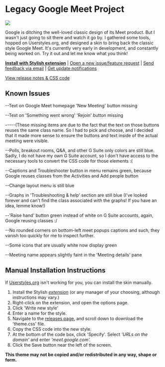 # Legacy Google Meet Project

<img src="https://i.ibb.co/qMRNy8g/old-google-meet-colors.png"/>

Google is ditching the well-loved classic design of its Meet product. But I wasn't just going to sit there and watch it go by. I gathered some tools, hopped on Userstyles.org, and designed a skin to bring back the classic style Google Meet. It's currently very early in development, and constantly being worked on. Try it out and let me know what you think!

**[Install with Stylish extension](https://userstyles.org/styles/205419)** | [Open a new issue/feature request](https://github.com/Tech-How/Legacy-Google-Meet/issues/new/choose) | [Send feedback via email](mailto:tech_how_youtuber_55@yahoo.com?subject=Old%20Google%20Meet%20Feedback) | [Get update notifications](https://forms.gle/xRP86G4FBPVX3quq5)

[View release notes & CSS code](https://github.com/Tech-How/Legacy-Google-Meet/releases)

## Known Issues
--Text on Google Meet homepage 'New Meeting' button missing

--Text on 'Something went wrong' 'Rejoin' button missing

-----(These missing items are due to the fact that the text on those buttons reuses the same class name. So I had to pick and choose, and I decided that it made more sense to ensure the buttons and text inside of the actual meeting were visible.

--Polls, breakout rooms, Q&A, and other G Suite only colors are still blue. Sadly, I do not have my own G Suite account, so I don't have access to the necessary tools to convert the CSS code for those elements :(

--Captions and Troubleshooter button in menu remains green, because Google reuses classes from the Activities and Add people button

--Change layout menu is still blue

--Graphs in 'Troubleshooting & help' section are still blue (I've looked forever and can't find the class associated with the graphs! If you have an idea, lemme know!)

--'Raise hand' button green instead of white on G Suite accounts, again, Google reusing classes :/

--No rounded corners on bottom-left meet popups captions and such, they vanish too quickly for me to inspect further.

--Some icons that are usually white now display green

--Meeting name appears slightly faint in the 'Meeting details' pane

## Manual Installation Instructions
If [Userstyles.org](https://userstyles.org) isn't working for you, you can install the skin manually.

1. Install the Stylish *[extension](https://chrome.google.com/webstore/detail/stylish-custom-themes-for/fjnbnpbmkenffdnngjfgmeleoegfcffe)* (or any manager of your choosing, although instructions may vary.)
2. Right-click on the extension, and open the options page.
3. Click 'Write new style'
4. Enter a name for the style.
5. Navigate to the [releases page,](https://github.com/Tech-How/Legacy-Google-Meet/releases) and scroll down to download the 'theme.css' file.
6. Copy the CSS code into the new style.
7. At the bottom of the code box, click 'Specify'. Select *'URLs on the domain'* and enter *'meet.google.com'.*
8. Click the Save button near the left of the screen.


**This theme may not be copied and/or redistributed in any way, shape or form.**
